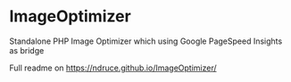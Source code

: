 # ImageOptimizer
Standalone PHP Image Optimizer which using Google PageSpeed Insights as bridge

Full readme on https://ndruce.github.io/ImageOptimizer/
